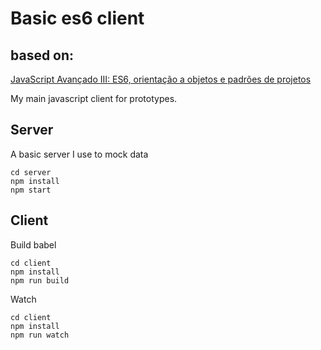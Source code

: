 
Basic es6 client
================

## based on:
[JavaScript Avançado III: ES6, orientação a objetos e padrões de projetos](https://www.alura.com.br/curso-online-javascript-es6-orientacao-a-objetos-parte-3)

My main javascript client for prototypes.

## Server

A basic server I use to mock data

```
cd server
npm install
npm start
```

## Client

Build babel
```
cd client
npm install
npm run build
```
Watch
```
cd client
npm install
npm run watch
```